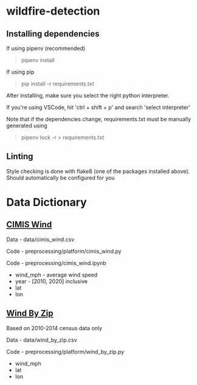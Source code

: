 # wildfire-detection

## Installing dependencies
If using pipenv (recommended)
> pipenv install

If using pip
> pip install -r requirements.txt

After installing, make sure you select the right python interpreter.

If you're using VSCode, hit 'ctrl + shift + p' and search 'select interpreter'

Note that if the dependencies change, requirements.txt must be manually generated using
> pipenv lock -r > requirements.txt

## Linting
Style checking is done with flake8 (one of the packages installed above). 
Should automatically be configured for you


# Data Dictionary

## [CIMIS Wind](https://data.ca.gov/dataset/cimis-weather-station-data1/resource/32b3ba24-7ce8-461e-9812-95c739742c86)
Data - data/cimis_wind.csv

Code - preprocessing/platform/cimis_wind.py

Code - preprocessing/cimis_wind.ipynb

- wind_mph - average wind speed 
- year - [2010, 2020] inclusive
- lat
- lon


## [Wind By Zip](http://www.usa.com/rank/california-state--average-wind-speed--zip-code-rank.htm?yr=9000&dis=&wist=&plow=&phigh=)
Based on 2010-2014 census data only

Data - data/wind_by_zip.csv

Code - preprocessing/platform/wind_by_zip.py

- wind_mph
- lat
- lon
